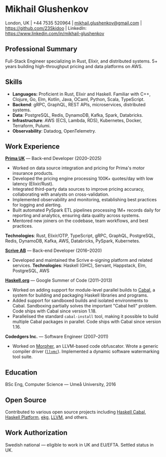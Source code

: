 # Mikhail Glushenkov

London, UK | +44 7535 520964 | [mikhail.glushenkov@gmail.com](mailto:mikhail.glushenkov@gmail.com) | <https://github.com/23Skidoo> | LinkedIn: <https://www.linkedin.com/in/mikhail-glushenkov>

## Professional Summary

Full-Stack Engineer specializing in Rust, Elixir, and distributed systems. 5+
years building high-throughput pricing and data platforms on AWS.

## Skills

- **Languages:** Proficient in Rust, Elixir and Haskell. Familiar
      with C++, Clojure, Go, Elm, Kotlin, Java, OCaml, Python, Scala, TypeScript.
- **Backend**: gRPC, GraphQL, REST APIs, microservices, distributed systems.
- **Data**: PostgreSQL, Redis, DynamoDB, Kafka, Spark, Databricks.
- **Infrastructure**: AWS (ECS, Lambda, RDS), Kubernetes, Docker, Terraform, Pulumi.
- **Observability**: Datadog, OpenTelemetry.

## Work Experience

[**Prima UK**](https://helloprima.co.uk) — Back-end Developer (2020–2025)

 - Worked on data source integration and pricing for Prima's motor insurance products.
 - Developed the pricing engine processing 100K+ quotes/day with low latency (Elixir/Rust).
- Integrated third-party data sources to improve pricing accuracy, collaborating with analysts on cross-validation.
- Implemented observability and monitoring, establishing best practices for logging and alerting.
- Built automated PySpark ETL pipelines processing 1M+ records daily for reporting and
analytics, ensuring data quality across systems.
- Mentored new joiners on the codebase, team workflows, and best practices.

**Technologies**: Rust, Elixir/OTP, TypeScript, gRPC, GraphQL, PostgreSQL, Redis, DynamoDB, Kafka, AWS, Databricks, PySpark, Kubernetes.

[**Scrive AB**](https://scrive.com) — Back-end Developer (2016–2020)
- Developed and maintained the Scrive e-signing platform and related services.
**Technologies**: Haskell (GHC), Servant, Happstack, Elm, PostgreSQL, AWS

[**Haskell.org**](https://haskell.org) — Google Summer of Code (2011–2013)
- Worked on adding support for module-level parallel builds to [Cabal](https://haskell.org/cabal), a system for building and packaging Haskell libraries and programs.
- Added support for sandboxed builds and isolated environments to Cabal. Sandboxing partially solves the important "Cabal hell" problem. Code ships with Cabal since version 1.18.
- Parallelised the standard `cabal-install` tool, making it possible to build
multiple Cabal packages in parallel. Code ships with Cabal since version 1.16.

**Codedgers Inc.** — Software Engineer (2007–2011)
- Worked on [Morpher](https://archive.is/ZAI8z), an LLVM-based code obfuscator.
Wrote a generic compiler driver
([`llvmc`](https://llvm.org/releases/2.9/docs/CompilerDriver.html)). Implemented
a dynamic software watermarking tool suite.

## Education

BSc Eng, Computer Science — Umeå University, 2016

## Open Source

Contributed to various open source projects including [Haskell Cabal](https://github.com/haskell/cabal/), [Haskell Platform](https://www.haskell.org/platform/), [ekg](https://hackage.haskell.org/package/ekg), [LLVM](https://llvm.org/), and others.


## Work Authorization

Swedish national — eligible to work in UK and EU/EFTA. Settled status in UK.
